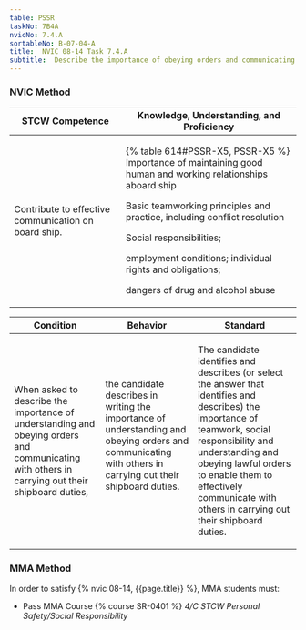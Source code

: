 ```yaml
---
table: PSSR
taskNo: 7B4A
nvicNo: 7.4.A 
sortableNo: B-07-04-A
title:  NVIC 08-14 Task 7.4.A 
subtitle:  Describe the importance of obeying orders and communicating with others (PSSR)
---
```






### NVIC Method

<a style="display:none;" onclick="togglevisibility('nvic_methods')" >Show NVIC method.</a>

<div id='nvic_methods' class='show'>

<table>
<thead>
<tr>
<th class='forty'> STCW Competence </th>
<th class='sixty'> Knowledge, Understanding, and Proficiency </th>
</tr>
</thead>

<tbody>
<tr><td markdown='1'>

Contribute to effective communication on board ship.

</td><td markdown='1'>

{% table 614#PSSR-X5, PSSR-X5 %} Importance of maintaining good human and working relationships aboard ship 

Basic teamworking principles and practice, including conflict resolution 

Social responsibilities; 

employment conditions; individual rights and obligations; 

dangers of drug and alcohol abuse

</td></tr>


</tbody>
</table>


<table>
<thead>
<tr><th class='twenty'>  Condition </th><th class='twenty'> Behavior </th><th  class='sixty'>Standard </th></tr>
</thead>
<tbody >



<tr><td markdown='1'>

When asked to describe the importance of understanding and obeying orders and communicating with others in carrying out their shipboard duties,

</td><td markdown='1'>

the candidate describes in writing the importance of understanding and obeying orders and communicating with others in carrying out their shipboard duties.

<br>

<div class="tooltip" markdown='1'>



</div>


</td><td markdown='1'>

The candidate identifies and describes (or select the answer that identifies and describes) the importance of teamwork, social responsibility and understanding and obeying lawful orders to enable them to effectively communicate with others in carrying out their shipboard duties.

</td></tr>
</tbody>
</table>
</div>


### MMA Method

In order to satisfy  {% nvic 08-14, {{page.title}}  %}, MMA students must:

* Pass MMA Course {% course SR-0401 %}  *4/C STCW Personal Safety/Social Responsibility*